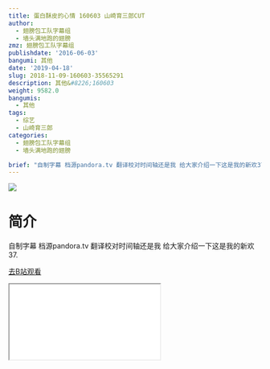 ```yaml
---
title: 蛋白酥皮的心情 160603 山崎育三郎CUT
author:
  - 翅膀包工队字幕组
  - 墙头满地跑的翅膀
zmz: 翅膀包工队字幕组
publishdate: '2016-06-03'
bangumi: 其他
date: '2019-04-18'
slug: 2018-11-09-160603-35565291
description: 其他&#8226;160603
weight: 9582.0
bangumis:
  - 其他
tags:
  - 综艺
  - 山崎育三郎
categories:
  - 翅膀包工队字幕组
  - 墙头满地跑的翅膀

brief: "自制字幕 档源pandora.tv 翻译校对时间轴还是我 给大家介绍一下这是我的新欢37."
---
```

![](https://i.imgur.com/5m7WPwq.jpg)
# 简介  
自制字幕
档源pandora.tv 翻译校对时间轴还是我
给大家介绍一下这是我的新欢37.  

[去B站观看](https://www.bilibili.com/video/av35565291/)
<div class ="resp-container"><iframe class="testiframe" src="//player.bilibili.com/player.html?aid=35565291"", scrolling="no", allowfullscreen="true" > </iframe></div> 
